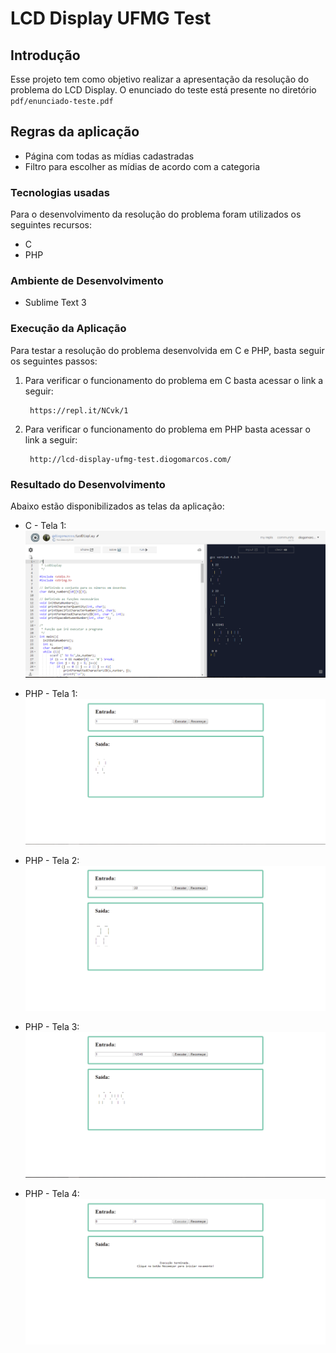LCD Display UFMG Test
=======================

Introdução
------------
Esse projeto tem como objetivo realizar a apresentação da resolução do problema do LCD Display. 
O enunciado do teste está presente no diretório `pdf/enunciado-teste.pdf`

Regras da aplicação
---------------------------
+ Página com todas as mídias cadastradas
+ Filtro para escolher as mídias de acordo com a categoria

### Tecnologias usadas
Para o desenvolvimento da resolução do problema foram utilizados os seguintes recursos:

+ C
+ PHP

### Ambiente de Desenvolvimento

+ Sublime Text 3

### Execução da Aplicação
Para testar a resolução do problema desenvolvida em C e PHP, basta seguir os seguintes passos:

1. Para verificar o funcionamento do problema em C basta acessar o link a seguir:

        https://repl.it/NCvk/1

2. Para verificar o funcionamento do problema em PHP basta acessar o link a seguir:

        http://lcd-display-ufmg-test.diogomarcos.com/

### Resultado do Desenvolvimento
Abaixo estão disponibilizados as telas da aplicação:

+ C - Tela 1:
![alt tag](https://raw.githubusercontent.com/diogomarcos/lcd-display-ufmg-test/master/screen/screen-c-1.PNG)

+ PHP - Tela 1:
![alt tag](https://raw.githubusercontent.com/diogomarcos/lcd-display-ufmg-test/master/screen/screen-php-1.PNG)

+ PHP - Tela 2:
![alt tag](https://raw.githubusercontent.com/diogomarcos/lcd-display-ufmg-test/master/screen/screen-php-2.PNG)

+ PHP - Tela 3:
![alt tag](https://raw.githubusercontent.com/diogomarcos/lcd-display-ufmg-test/master/screen/screen-php-3.PNG)

+ PHP - Tela 4:
![alt tag](https://raw.githubusercontent.com/diogomarcos/lcd-display-ufmg-test/master/screen/screen-php-4.PNG)
